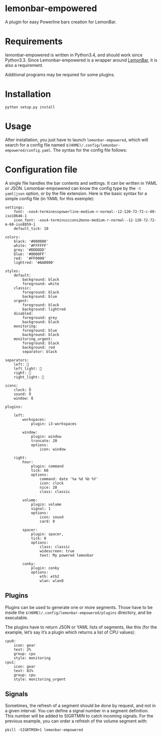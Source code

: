 # lemonbar-empowered

A plugin for easy Powerline bars creation for LemonBar.

# Requirements

lemonbar-empowered is written in Python3.4, and should work since Python3.3.
Since Lemonbar-empowered is a wrapper around
[LemonBar](https://github.com/LemonBoy/bar), it is also a requirement.

Additional programs may be required for some plugins.

# Installation

    python setup.py install

# Usage

After installation, you just have to launch `lemonbar-empowered`, which will
search for a config file named `$(HOME)/.config/lemonbar-empowered/config.yaml`.
The syntax for the config file follows:

# Configuration file

A single file handles the bar contents and settings. It can be written in YAML
or JSON. Lemonbar-empowered can know the config type by the `-t yaml|json`
option, or by the file extension. Here is the basic syntax for a simple config
file (in YAML for this exemple):

    settings:
        font: -xos4-terminesspowerline-medium-r-normal--12-120-72-72-c-60-iso10646-1
        icon_font: -xos4-terminusicons2mono-medium-r-normal--12-120-72-72-m-60-iso8859-1
        default_tick: 10

    colors:
        black: '#000000'
        white: '#FFFFFF'
        grey: '#DDDDDD'
        blue: '#0000FF'
        red:  '#FF0000'
        lightred: '#AA0000'

    styles:
        default:
            background: black
            foreground: white
        classic:
            foreground: black
            background: blue
        urgent:
            foreground: black
            background: lightred
        disabled:
            foreground: grey
            background: black
        monitoring:
            foreground: blue
            background: black
        monitoring_urgent:
            foreground: black
            background: red
            separator: black

    separators:
        left: 
        left_light: 
        right: 
        right_light: 

    icons:
        clock: Õ
        sound: Ô
        window: ß

    plugins:

        left:
            workspaces:
                plugin: i3-workspaces

            window:
                plugin: window
                truncate: 20
                options:
                    icon: window

        right:
            hour:
                plugin: command
                tick: 60
                options:
                    command: date '%a %d %b %Y'
                    icon: clock
                    nice: 20
                    class: classic

            volume:
                plugin: volume
                signal: 1
                options:
                    icon: sound
                    card: 0

            spacer:
                plugin: spacer,
                tick: 0
                options:
                    class: classic
                    widescreen: true
                    text: My powered lemonbar

            conky:
                plugin: conky
                options:
                    eth: eth2
                    wlan: wlan0

## Plugins

Plugins can be used to generate one or more segments. Those have to be inside
the `$(HOME)/.config/lemonbar-empowered/plugins` directory, and be executable.

The plugins have to return JSON or YAML lists of segments, like this (for the
example, let’s say it’s a plugin which returns a list of CPU values):

    cpu0:
        icon: gear
        text: 2%
        group: cpu
        style: monitoring
    cpu1:
        icon: gear
        text: 81%
        group: cpu
        style: monitoring_urgent

## Signals

Sometimes, the refresh of a segment should be done by request, and not in a
given interval. You can define a signal number in a segment definition. This
number will be added to SIGRTMIN to catch incoming signals. For the previous
example, you can order a refresh of the volume segment with:

    pkill -SIGRTMIN+1 lemonbar-empowered

